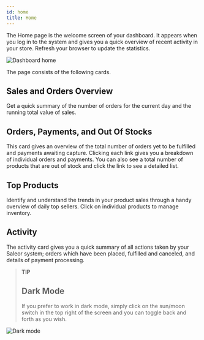 ```yaml
---
id: home
title: Home
---
```


The Home page is the welcome screen of your dashboard. It appears when you log in to the system and gives you a quick overview of recent activity in your store. Refresh your browser to update the statistics.

![Dashboard home](/assets/dashboard-home/1.png)


The page consists of the following cards.

## Sales and Orders Overview

Get a quick summary of the number of orders for the current day and the running total value of sales.


## Orders, Payments, and Out Of Stocks

This card gives an overview of the total number of orders yet to be fulfilled and payments awaiting capture. Clicking each link gives you a breakdown of individual orders and payments. You can also see a total number of products that are out of stock and click the link to see a detailed list. 


## Top Products

Identify and understand the trends in your product sales through a handy overview of daily top sellers. Click on individual products to manage inventory. 


## Activity

The activity card gives you a quick summary of all actions taken by your Saleor system; orders which have been placed, fulfilled and canceled, and details of payment processing. 


> **TIP**
>
> ## Dark Mode 
>
> If you prefer to work in dark mode, simply click on the sun/moon switch in the top right of the screen and you can toggle back and forth as you wish. 

![Dark mode](/assets/dashboard-home/2.jpg)
